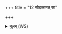 +++
title = "12 सोदक्रामत् सा"

+++
<details><summary>मूलम् (WS)</summary>

सोदक्रामत् सा देवानागच्छत्तां देवा उपाह्वयन्तोर्ज एहीति ॥ १३ ॥
</details>